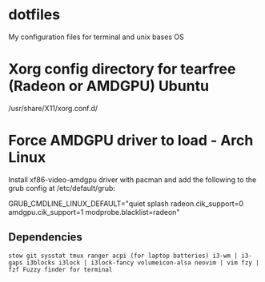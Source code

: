 # dotfiles

My configuration files for terminal and unix bases OS

# Xorg config directory for tearfree (Radeon or AMDGPU) Ubuntu

/usr/share/X11/xorg.conf.d/


# Force AMDGPU driver to load - Arch Linux

Install xf86-video-amdgpu driver with pacman and add the following to the grub config at /etc/default/grub:

GRUB_CMDLINE_LINUX_DEFAULT="quiet splash radeon.cik_support=0 amdgpu.cik_support=1 modprobe.blacklist=radeon"

## Dependencies

`stow git sysstat tmux ranger acpi (for laptop batteries) i3-wm | i3-gaps i3blocks i3lock | i3lock-fancy volumeicon-alsa neovim | vim fzy | fzf Fuzzy finder for terminal`
